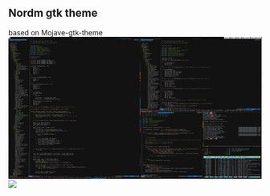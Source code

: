 ## Nordm gtk theme 
based on Mojave-gtk-theme
<img align="center" src="screenshot.png">
<img align="center" src="screenshot2.png">